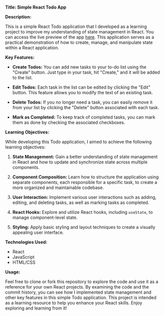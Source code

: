 **Title: Simple React Todo App**


**Description:**

This is a simple React Todo application that I developed as a learning project to improve my understanding of state management in React. You can access the live preview of the app [here](https://precious-dusk-5fafe7.netlify.app/). This application serves as a practical demonstration of how to create, manage, and manipulate state within a React application.



**Key Features:**

- **Create Todos:** You can add new tasks to your to-do list using the "Create" button. Just type in your task, hit "Create," and it will be added to the list.

- **Edit Todos:** Each task in the list can be edited by clicking the "Edit" button. This feature allows you to modify the text of an existing task.

- **Delete Todos:** If you no longer need a task, you can easily remove it from your list by clicking the "Delete" button associated with each task.

- **Mark as Completed:** To keep track of completed tasks, you can mark them as done by checking the associated checkboxes.

**Learning Objectives:**

While developing this Todo application, I aimed to achieve the following learning objectives:

1. **State Management:** Gain a better understanding of state management in React and how to update and synchronize state across multiple components.

2. **Component Composition:** Learn how to structure the application using separate components, each responsible for a specific task, to create a more organized and maintainable codebase.

3. **User Interaction:** Implement various user interactions such as adding, editing, and deleting tasks, as well as marking tasks as completed.

4. **React Hooks:** Explore and utilize React hooks, including `useState`, to manage component-level state.

5. **Styling:** Apply basic styling and layout techniques to create a visually appealing user interface.

**Technologies Used:**

- React
- JavaScript
- HTML/CSS

**Usage:**

Feel free to clone or fork this repository to explore the code and use it as a reference for your own React projects. By examining the code and the commit history, you can see how I implemented state management and other key features in this simple Todo application. This project is intended as a learning resource to help you enhance your React skills. Enjoy exploring and learning from it!
